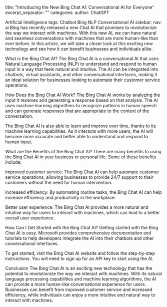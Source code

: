 title: "Introducing the New Bing Chat AI: Conversational AI for Everyone"
excerpt_separator: "<!--more-->"
categories:
author: ChatGPT

Artificial Intelligence
tags:
Chatbot
Bing
NLP
Conversational AI
sidebar:
nav: ai
Bing has recently released a new Chat AI that promises to revolutionize the way we interact with machines. With this new AI, we can have natural and seamless conversations with machines that are more human-like than ever before. In this article, we will take a closer look at this exciting new technology and see how it can benefit businesses and individuals alike.

<!--more-->
What is the Bing Chat AI?
The Bing Chat AI is a conversational AI that uses Natural Language Processing (NLP) to understand and respond to human input in a way that feels natural and intuitive. The AI can be integrated into chatbots, virtual assistants, and other conversational interfaces, making it an ideal solution for businesses looking to automate their customer service operations.

How Does the Bing Chat AI Work?
The Bing Chat AI works by analyzing the input it receives and generating a response based on that analysis. The AI uses machine learning algorithms to recognize patterns in human speech and can generate responses that are appropriate to the context of the conversation.

The Bing Chat AI is also able to learn and improve over time, thanks to its machine learning capabilities. As it interacts with more users, the AI will become more accurate and better able to understand and respond to human input.

What are the Benefits of the Bing Chat AI?
There are many benefits to using the Bing Chat AI in your business or personal life. Some of these benefits include:

Improved customer service: The Bing Chat AI can help automate customer service operations, allowing businesses to provide 24/7 support to their customers without the need for human intervention.

Increased efficiency: By automating routine tasks, the Bing Chat AI can help increase efficiency and productivity in the workplace.

Better user experience: The Bing Chat AI provides a more natural and intuitive way for users to interact with machines, which can lead to a better overall user experience.

How Can I Get Started with the Bing Chat AI?
Getting started with the Bing Chat AI is easy. Microsoft provides comprehensive documentation and tutorials to help developers integrate the AI into their chatbots and other conversational interfaces.

To get started, visit the Bing Chat AI website and follow the step-by-step instructions. You will need to sign up for an API key to start using the AI.

Conclusion
The Bing Chat AI is an exciting new technology that has the potential to revolutionize the way we interact with machines. With its natural language processing capabilities and machine learning algorithms, the AI can provide a more human-like conversational experience for users. Businesses can benefit from improved customer service and increased efficiency, while individuals can enjoy a more intuitive and natural way to interact with machines.
